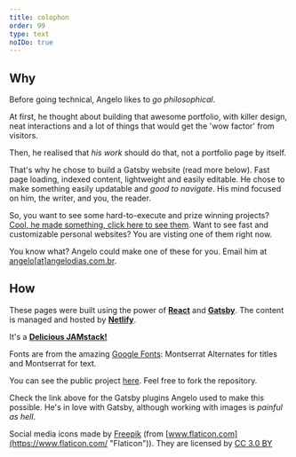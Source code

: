 ```yaml
---
title: colophon
order: 99
type: text
noIDo: true
---
```


## Why

Before going technical, Angelo likes to *go philosophical*.

At first, he thought about building that awesome portfolio, with killer design, neat interactions and a lot of things that would get the 'wow factor' from visitors.

Then, he realised that *his work* should do that, not a portfolio page by itself.

That's why he chose to build a Gatsby website (read more below). Fast page loading, indexed content, lightweight and easily editable. He chose to make something easily updatable and *good to navigate*. His mind focused on him, the writer, and you, the reader.

So, you want to see some hard-to-execute and prize winning projects? [Cool, he made something, click here to see them](/coding). Want to see fast and customizable personal websites? You are visting one of them right now.

You know what? Angelo could make one of these for you. Email him at [angelo\[at\]angelodias.com.br](mailto:angelo@angelodias.com.br).

## How

These pages were built using the power of [**React**](https://reactjs.org/) and [**Gatsby**](https://gatsbyjs.org). The content is managed and hosted by [**Netlify**](https://www.netlify.com/).

It's a [**Delicious JAMstack!**](https://jamstack.org/)

Fonts are from the amazing [Google Fonts](https://fonts.google.com/): Montserrat Alternates for titles and Montserrat for text.

You can see the public project [here](https://github.com/angelod1as/portfolio). Feel free to fork the repository.

Check the link above for the Gatsby plugins Angelo used to make this possible. He's in love with Gatsby, although working with images is *painful as hell*.

Social media icons made by [Freepik](https://www.freepik.com/ "Freepik") (from [www.flaticon.com](https://www.flaticon.com/ "Flaticon")). They are licensed by [CC 3.0 BY](http://creativecommons.org/licenses/by/3.0/ "Creative Commons BY 3.0")
